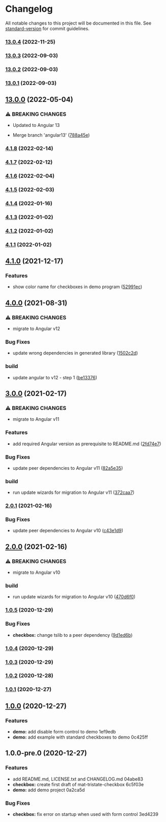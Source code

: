 # Changelog

All notable changes to this project will be documented in this file. See [standard-version](https://github.com/conventional-changelog/standard-version) for commit guidelines.

### [13.0.4](https://github.com/BePo65/mat-tristate-checkbox/compare/v13.0.3...v13.0.4) (2022-11-25)

### [13.0.3](https://github.com/BePo65/mat-tristate-checkbox/compare/v13.0.2...v13.0.3) (2022-09-03)

### [13.0.2](https://github.com/BePo65/mat-tristate-checkbox/compare/v13.0.1...v13.0.2) (2022-09-03)

### [13.0.1](https://github.com/BePo65/mat-tristate-checkbox/compare/v13.0.0...v13.0.1) (2022-09-03)

## [13.0.0](https://github.com/BePo65/mat-tristate-checkbox/compare/v4.1.8...v13.0.0) (2022-05-04)


### ⚠ BREAKING CHANGES

* Updated to Angular 13

* Merge branch 'angular13' ([788a45e](https://github.com/BePo65/mat-tristate-checkbox/commit/788a45ef83990eeccf976bab0984feaee8c1bef9))

### [4.1.8](https://github.com/BePo65/mat-tristate-checkbox/compare/v4.1.7...v4.1.8) (2022-02-14)

### [4.1.7](https://github.com/BePo65/mat-tristate-checkbox/compare/v4.1.6...v4.1.7) (2022-02-12)

### [4.1.6](https://github.com/BePo65/mat-tristate-checkbox/compare/v4.1.5...v4.1.6) (2022-02-04)

### [4.1.5](https://github.com/BePo65/mat-tristate-checkbox/compare/v4.1.4...v4.1.5) (2022-02-03)

### [4.1.4](https://github.com/BePo65/mat-tristate-checkbox/compare/v4.1.3...v4.1.4) (2022-01-16)

### [4.1.3](https://github.com/BePo65/mat-tristate-checkbox/compare/v4.1.2...v4.1.3) (2022-01-02)

### [4.1.2](https://github.com/BePo65/mat-tristate-checkbox/compare/v4.1.1...v4.1.2) (2022-01-02)

### [4.1.1](https://github.com/BePo65/mat-tristate-checkbox/compare/v4.1.0...v4.1.1) (2022-01-02)

## [4.1.0](https://github.com/BePo65/mat-tristate-checkbox/compare/v4.0.0...v4.1.0) (2021-12-17)


### Features

* show color name for checkboxes in demo program ([52991ec](https://github.com/BePo65/mat-tristate-checkbox/commit/52991ecb08342d1cb8700e6c0f8b7732c9d072ba))

## [4.0.0](https://github.com/BePo65/mat-tristate-checkbox/compare/v3.0.0...v4.0.0) (2021-08-31)


### ⚠ BREAKING CHANGES

* migrate to Angular v12

### Bug Fixes

* update wrong dependencies in generated library ([1502c2d](https://github.com/BePo65/mat-tristate-checkbox/commit/1502c2dc45a02c75eb3074950de30eb742e24db8))


### build

* update angular to v12 - step 1 ([be13376](https://github.com/BePo65/mat-tristate-checkbox/commit/be133761f0ed6d1719d798d0ea150014c0f7fe42))

## [3.0.0](https://github.com/BePo65/mat-tristate-checkbox/compare/v2.0.1...v3.0.0) (2021-02-17)


### ⚠ BREAKING CHANGES

* migrate to Angular v11

### Features

* add required Angular version as prerequisite to README.md ([2fd74e7](https://github.com/BePo65/mat-tristate-checkbox/commit/2fd74e726d7fafda5ddb3423b6b012e78cc7b052))


### Bug Fixes

* update peer dependencies to Angular v11 ([82a5e35](https://github.com/BePo65/mat-tristate-checkbox/commit/82a5e35813895d10f9c4097b520ada0585ca9d2a))


### build

* run update wizards for migration to Angular v11 ([372caa7](https://github.com/BePo65/mat-tristate-checkbox/commit/372caa7578a968ac996b1755c921b46aaf8a865d))

### [2.0.1](https://github.com/BePo65/mat-tristate-checkbox/compare/v2.0.0...v2.0.1) (2021-02-16)


### Bug Fixes

* update peer dependencies to Angular v10 ([c43e1d9](https://github.com/BePo65/mat-tristate-checkbox/commit/c43e1d99cd2489f1c1b1ab1533a1fe5974c1b846))

## [2.0.0](https://github.com/BePo65/mat-tristate-checkbox/compare/v1.0.5...v2.0.0) (2021-02-16)


### ⚠ BREAKING CHANGES

* migrate to Angular v10

### build

* run update wizards for migration to Angular v10 ([470d6f0](https://github.com/BePo65/mat-tristate-checkbox/commit/470d6f0cf096f6239bd447d3398d4d3bb0a16501))

### [1.0.5](https://github.com/BePo65/mat-tristate-checkbox/compare/v1.0.4...v1.0.5) (2020-12-29)


### Bug Fixes

* **checkbox:** change tslib to a peer dependency ([9d1ed6b](https://github.com/BePo65/mat-tristate-checkbox/commit/9d1ed6bc73fcbeff82c53db20d31fc8368e84f28))

### [1.0.4](https://github.com/BePo65/mat-tristate-checkbox/compare/v1.0.3...v1.0.4) (2020-12-29)

### [1.0.3](https://github.com/BePo65/mat-tristate-checkbox/compare/v1.0.2...v1.0.3) (2020-12-29)

### [1.0.2](https://github.com/BePo65/bepo65-mat-tristate-checkbox/compare/v1.0.1...v1.0.2) (2020-12-28)

### [1.0.1](///compare/v1.0.0...v1.0.1) (2020-12-27)

## [1.0.0](///compare/v1.0.0-pre.0...v1.0.0) (2020-12-27)


### Features

* **demo:** add disable form control to demo 1ef9edb
* **demo:** add example with standard checkboxes to demo 0c425ff

## 1.0.0-pre.0 (2020-12-27)


### Features

* add README.md, LICENSE.txt and CHANGELOG.md 04abe83
* **checkbox:** create first draft of mat-tristate-checkbox 6c5f03e
* **demo:** add demo project 0a2ca5d


### Bug Fixes

* **checkbox:** fix error on startup when used with form control 3ed4239

